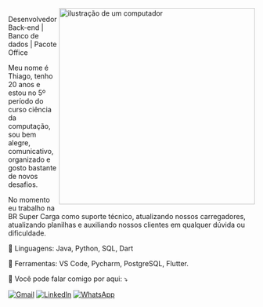 <img src="https://raw.githubusercontent.com/MicaelliMedeiros/micaellimedeiros/master/image/computer-illustration.png" alt="ilustração de um computador" min-width="400px" max-width="400px" width="400px" align="right">

<p align="left"> 
  Desenvolvedor Back-end | Banco de dados | Pacote Office 
  
  Meu nome é Thiago, tenho 20 anos e estou no 5º período do curso ciência da computação, sou bem alegre, comunicativo, organizado e gosto bastante de novos desafios. 
  
  No momento eu trabalho na BR Super Carga como suporte técnico, atualizando nossos carregadores, atualizando planilhas e auxiliando nossos clientes em qualquer dúvida ou dificuldade.
</p>

<p align="left">
  🦄 Linguagens: Java, Python, SQL, Dart
</p>

<p align="left">
  💼 Ferramentas: VS Code, Pycharm, PostgreSQL, Flutter.
</p>

<p align="left">
  💌 Você pode falar comigo por aqui: ⤵️
</p>

<p align="left">
  <a href="#" title="Gmail">
  <img src="https://img.shields.io/badge/-Gmail-FF0000?style=flat-square&labelColor=FF0000&logo=gmail&logoColor=white&link=mailto:thiagobcrocha2110@gmail.com" alt="Gmail"/></a>
  <a href="#" title="LinkedIn">
  <img src="https://img.shields.io/badge/-Linkedin-0e76a8?style=flat-square&logo=Linkedin&logoColor=white&link=www.linkedin.com/in/thiago-de-barros-c-rocha-9b846a296" alt="LinkedIn"/></a>
  <a href="#" title="WhatsApp">
  <img src="https://img.shields.io/badge/-WhatsApp-25d366?style=flat-square&labelColor=25d366&logo=whatsapp&logoColor=white&link=https://wa.me/5583996994604" alt="WhatsApp"/></a>
</p>
